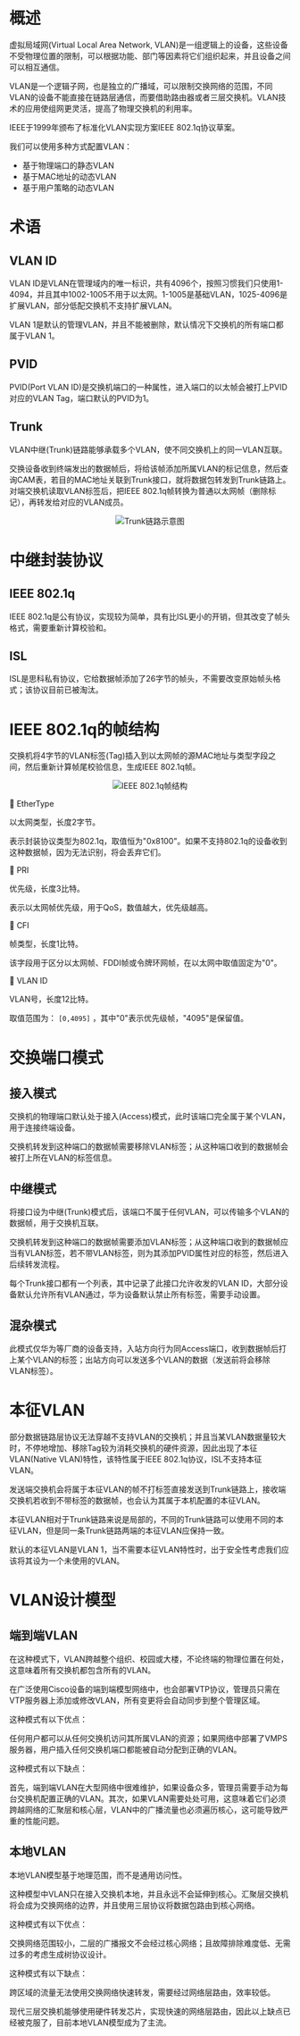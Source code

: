 # 概述
虚拟局域网(Virtual Local Area Network, VLAN)是一组逻辑上的设备，这些设备不受物理位置的限制，可以根据功能、部门等因素将它们组织起来，并且设备之间可以相互通信。

VLAN是一个逻辑子网，也是独立的广播域，可以限制交换网络的范围，不同VLAN的设备不能直接在链路层通信，而要借助路由器或者三层交换机。VLAN技术的应用使组网更灵活，提高了物理交换机的利用率。

IEEE于1999年颁布了标准化VLAN实现方案IEEE 802.1q协议草案。

我们可以使用多种方式配置VLAN：

- 基于物理端口的静态VLAN
- 基于MAC地址的动态VLAN
- 基于用户策略的动态VLAN

# 术语
## VLAN ID
VLAN ID是VLAN在管理域内的唯一标识，共有4096个，按照习惯我们只使用1-4094，并且其中1002-1005不用于以太网。1-1005是基础VLAN，1025-4096是扩展VLAN，部分低配交换机不支持扩展VLAN。

VLAN 1是默认的管理VLAN，并且不能被删除，默认情况下交换机的所有端口都属于VLAN 1。

## PVID
PVID(Port VLAN ID)是交换机端口的一种属性，进入端口的以太帧会被打上PVID对应的VLAN Tag，端口默认的PVID为1。

## Trunk
VLAN中继(Trunk)链路能够承载多个VLAN，使不同交换机上的同一VLAN互联。

交换设备收到终端发出的数据帧后，将给该帧添加所属VLAN的标记信息，然后查询CAM表，若目的MAC地址关联到Trunk接口，就将数据包转发到Trunk链路上。对端交换机读取VLAN标签后，把IEEE 802.1q帧转换为普通以太网帧（删除标记），再转发给对应的VLAN成员。

<div align="center">

![Trunk链路示意图](./Assets-虚拟局域网/术语-Trunk链路示意图.jpg)

</div>

# 中继封装协议
## IEEE 802.1q
IEEE 802.1q是公有协议，实现较为简单，具有比ISL更小的开销，但其改变了帧头格式，需要重新计算校验和。

## ISL
ISL是思科私有协议，它给数据帧添加了26字节的帧头，不需要改变原始帧头格式；该协议目前已被淘汰。

# IEEE 802.1q的帧结构
交换机将4字节的VLAN标签(Tag)插入到以太网帧的源MAC地址与类型字段之间，然后重新计算帧尾校验信息，生成IEEE 802.1q帧。

<div align="center">

![IEEE 802.1q帧结构](./Assets-虚拟局域网/IEEE802.1q的帧结构-IEEE802.1q帧结构.jpg)

</div>

🔷 EtherType

以太网类型，长度2字节。

表示封装协议类型为802.1q，取值恒为"0x8100"。如果不支持802.1q的设备收到这种数据帧，因为无法识别，将会丢弃它们。

🔷 PRI

优先级，长度3比特。

表示以太网帧优先级，用于QoS，数值越大，优先级越高。

🔷 CFI

帧类型，长度1比特。

该字段用于区分以太网帧、FDDI帧或令牌环网帧，在以太网中取值固定为"0"。

🔷 VLAN ID

VLAN号，长度12比特。

取值范围为： `[0,4095]` ，其中"0"表示优先级帧，"4095"是保留值。

# 交换端口模式
## 接入模式
交换机的物理端口默认处于接入(Access)模式，此时该端口完全属于某个VLAN，用于连接终端设备。

交换机转发到这种端口的数据帧需要移除VLAN标签；从这种端口收到的数据帧会被打上所在VLAN的标签信息。

## 中继模式
将接口设为中继(Trunk)模式后，该端口不属于任何VLAN，可以传输多个VLAN的数据帧，用于交换机互联。

交换机转发到这种端口的数据帧需要添加VLAN标签；从这种端口收到的数据帧应当有VLAN标签，若不带VLAN标签，则为其添加PVID属性对应的标签，然后进入后续转发流程。

每个Trunk接口都有一个列表，其中记录了此接口允许收发的VLAN ID，大部分设备默认允许所有VLAN通过，华为设备默认禁止所有标签，需要手动设置。

## 混杂模式
此模式仅华为等厂商的设备支持，入站方向行为同Access端口，收到数据帧后打上某个VLAN的标签；出站方向可以发送多个VLAN的数据（发送前将会移除VLAN标签）。

# 本征VLAN
部分数据链路层协议无法穿越不支持VLAN的交换机；并且当某VLAN数据量较大时，不停地增加、移除Tag较为消耗交换机的硬件资源，因此出现了本征VLAN(Native VLAN)特性，该特性属于IEEE 802.1q协议，ISL不支持本征VLAN。

发送端交换机会将属于本征VLAN的帧不打标签直接发送到Trunk链路上，接收端交换机若收到不带标签的数据帧，也会认为其属于本机配置的本征VLAN。

本征VLAN相对于Trunk链路来说是局部的，不同的Trunk链路可以使用不同的本征VLAN，但是同一条Trunk链路两端的本征VLAN应保持一致。

默认的本征VLAN是VLAN 1，当不需要本征VLAN特性时，出于安全性考虑我们应该将其设为一个未使用的VLAN。

# VLAN设计模型
## 端到端VLAN
在这种模式下，VLAN跨越整个组织、校园或大楼，不论终端的物理位置在何处，这意味着所有交换机都包含所有的VLAN。

在广泛使用Cisco设备的端到端模型网络中，也会部署VTP协议，管理员只需在VTP服务器上添加或修改VLAN，所有变更将会自动同步到整个管理区域。

这种模式有以下优点：

任何用户都可以从任何交换机访问其所属VLAN的资源；如果网络中部署了VMPS服务器，用户插入任何交换机端口都能被自动分配到正确的VLAN。

这种模式有以下缺点：

首先，端到端VLAN在大型网络中很难维护，如果设备众多，管理员需要手动为每台交换机配置正确的VLAN。其次，如果VLAN需要处处可用，这意味着它们必须跨越网络的汇聚层和核心层，VLAN中的广播流量也必须遍历核心，这可能导致严重的性能问题。

## 本地VLAN
本地VLAN模型基于地理范围，而不是通用访问性。

这种模型中VLAN只在接入交换机本地，并且永远不会延伸到核心。汇聚层交换机将会成为交换网络的边界，并且使用三层协议将数据包路由到核心网络。

这种模式有以下优点：

交换网络范围较小，二层的广播报文不会经过核心网络；且故障排除难度低、无需过多的考虑生成树协议设计。

这种模式有以下缺点：

跨区域的流量无法使用交换网络快速转发，需要经过网络层路由，效率较低。

现代三层交换机能够使用硬件转发芯片，实现快速的网络层路由，因此以上缺点已经被克服了，目前本地VLAN模型成为了主流。

<!-- TODO
基础配置
    • 创建VLAN
Cisco(config)#vlan [VLAN ID]
在思科设备上批量创建连续的VLAN时，需使用”-”符号连接起始与结束的VLAN ID；创建不连续的VLAN时，使用逗号分隔，例如：vlan 1-8,100,200。
    • 添加描述信息
Cisco(config-vlan)#name [描述]
    • 删除VLAN
Cisco(config)#no vlan [VLAN ID]
    • 将端口设为接入模式并划入VLAN
Cisco(config-if)#switchport mode access
Cisco(config-if)#switchport access vlan [VLAN ID]
    • 将端口设为Trunk模式
Cisco(config-if)#switchport mode trunk
                • 参数调整
    • 关闭VLAN
Cisco(config-vlan)#shutdown
关闭VLAN将使所有关联的接口完全停止工作。
    • 设置Trunk封装协议
Cisco(condig-if)#switchport trunk encapsulation [dot1q|isl]
                • 查询相关信息
    • 查看VLAN配置信息
Cisco#show vlan {brief}
    • 查看Trunk链路信息
Cisco#show interface trunk
            1.1.7   VLAN修剪
默认Trunk链路上可以转发所有VLAN的数据，合理设置允许通过该链路的VLAN，可以减小数据帧泛洪范围，提高可用带宽，并且提高安全性。
                • 使用方法
    • 设置可以通过中继链路的VLAN
Cisco(config-if)#switchport trunk allowed vlan [操作符] {VLAN ID}
操作符：
表 4-4 VLAN列表操作符含义
关键字
含义
覆盖先前配置
[省略]
只允许指定VLAN通过
✔
all
允许所有VLAN通过
✔
none
不允许任何VLAN通过
✔
except
排除指定VLAN，允许其它VLAN通过
✔
add
向列表中添加允许通过的VLAN
✖
remove
从列表中去除允许通过的VLAN
✖

 相关配置
    • 修改本征VLAN
Cisco(config-if)#switchport trunk native vlan [VLAN ID]
    • 关闭本征VLAN特性（给本征VLAN也打上标签）
Cisco(config)#vlan dot1q tag native

-->
